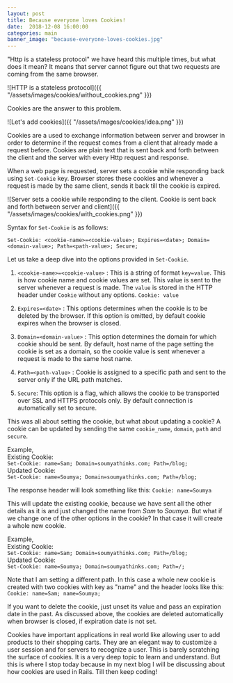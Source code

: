 ```yaml
---
layout: post
title: Because everyone loves Cookies!
date:  2018-12-08 16:00:00
categories: main
banner_image: "because-everyone-loves-cookies.jpg"
---
```

"Http is a stateless protocol" we have heard this multiple times, but what does it mean? It means that server cannot figure out that two requests are coming from the same browser. 

![HTTP is a stateless protocol]({{ "/assets/images/cookies/without_cookies.png" }})

Cookies are the answer to this problem. 

![Let's add cookies]({{ "/assets/images/cookies/idea.png" }})

Cookies are a used to exchange information between server and browser in order to determine if the request comes from a client that already made a request before. Cookies are plain text that is sent back and forth between the client and the server with every Http request and response.

When a web page is requested, server sets a cookie while responding back using `Set-Cookie` key.
Browser stores these cookies and whenever a request is made by the same client, sends it back till the cookie is expired. 

![Server sets a cookie while responding to the client. Cookie is sent back and forth between server and client]({{ "/assets/images/cookies/with_cookies.png" }})

Syntax for `Set-Cookie` is as follows:

 `Set-Cookie: <cookie-name>=<cookie-value>; Expires=<date>; Domain=<domain-value>; Path=<path-value>; Secure;`

Let us take a deep dive into the options provided in `Set-Cookie`.
1. `<cookie-name>=<cookie-value>` :  This is a string of format `key=value`. This is how cookie name and cookie values are set. This value is sent to the server whenever a request is made. The `value` is stored in the  HTTP header under `Cookie` without any options. 
	`Cookie: value`

2. `Expires=<date>` : This options  determines when the cookie is to be deleted by the browser. If this option is omitted, by default cookie expires when the browser is closed. 

3.  `Domain=<domain-value>` : This option determines the domain for which cookie should be sent. By default, host name of the page setting the cookie is set as a domain, so the cookie value is sent whenever a request is made to the same host name.

4. `Path=<path-value>` : Cookie is assigned to a specific path and sent to the server only if the URL path matches. 

5.  `Secure`:  This option is a flag, which allows the cookie to be transported over SSL and HTTPS  protocols only. By default connection is automatically set to secure.

This was all about setting the cookie, but what about updating a cookie?
A cookie can be updated by sending the same `cookie_name`, `domain`, `path` and `secure`.

Example, <br/>
Existing Cookie: <br/>
 `Set-Cookie: name=Sam; Domain=soumyathinks.com; Path=/blog;`  <br/>
Updated Cookie: <br/>
 `Set-Cookie: name=Soumya; Domain=soumyathinks.com; Path=/blog;`


The response header will look something like this:
 `Cookie: name=Soumya`

This will update the existing cookie, because we have sent all the other details as it is and just changed the name from _Sam_ to _Soumya_. But what if we change one of the other options in the cookie? In that case it will create a whole new cookie.

Example, <br/>
Existing Cookie: <br/>
  `Set-Cookie: name=Sam; Domain=soumyathinks.com; Path=/blog;` <br/>
Updated Cookie: <br/>
  `Set-Cookie: name=Soumya; Domain=soumyathinks.com; Path=/;`

Note that I am setting a different path.
In this case a whole new cookie is created with two cookies with key as "name" and the header looks like this: <br/>
 `Cookie: name=Sam; name=Soumya;`

If you want to delete the cookie, just unset its value and pass an expiration date in the past. As discussed above, the cookies are deleted automatically when browser is closed, if expiration date is not set. 

Cookies have important applications in real world like allowing user to add products to their shopping carts. They are an elegant way to customize a user session and for servers to recognize a user. This is barely scratching the surface of cookies. It is a very deep topic to learn and understand. But this is where I stop today because in my next blog I will be discussing about how cookies are used in Rails. Till then keep coding!   
